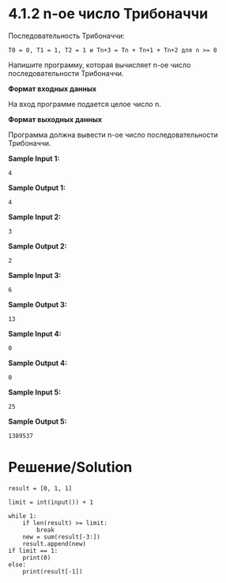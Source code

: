 # 4.1.2 n-ое число Трибоначчи
Последовательность Трибоначчи:

`T0 = 0, T1 = 1, T2 = 1 и Tn+3 = Tn + Tn+1 + Tn+2 для n >= 0`

Напишите программу, которая вычисляет n-ое число последовательности Трибоначчи.

**Формат входных данных**

На вход программе подается целое число n.

**Формат выходных данных**

Программа должна вывести n-ое число последовательности Трибоначчи.

**Sample Input 1:**
```
4
```
**Sample Output 1:**
```
4
```
**Sample Input 2:**
```
3
```
**Sample Output 2:**
```
2
```
**Sample Input 3:**
```
6
```
**Sample Output 3:**
```
13
```
**Sample Input 4:**
```
0
```
**Sample Output 4:**
```
0
```
**Sample Input 5:**
```
25
```
**Sample Output 5:**
```
1389537
```
# Решение/Solution

```
result = [0, 1, 1]

limit = int(input()) + 1

while 1:
    if len(result) >= limit:
        break
    new = sum(result[-3:])
    result.append(new)
if limit == 1:
    print(0)
else:
    print(result[-1])
```
